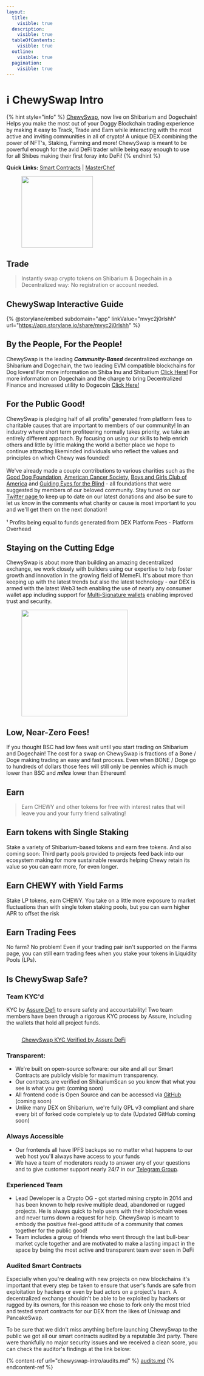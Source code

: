 ```yaml
---
layout:
  title:
    visible: true
  description:
    visible: true
  tableOfContents:
    visible: true
  outline:
    visible: true
  pagination:
    visible: true
---
```


# ℹ️ ChewySwap Intro

{% hint style="info" %}
[ChewySwap](https://chewyswap.dog), now live on Shibarium and Dogechain! Helps you make the most out of your Doggy Blockchain trading experience by making it easy to Track, Trade and Earn while interacting with the most active and inviting communities in all of crypto! A unique DEX combining the power of NFT's, Staking, Farming and more! ChewySwap is meant to be powerful enough for the avid DeFi trader while being easy enough to use for all Shibes making their first foray into DeFi!
{% endhint %}

**Quick Links:** [Smart Contracts](broken-reference) | [MasterChef](broken-reference)

<figure><img src=".gitbook/assets/FullBody.png" alt="" width="188"><figcaption></figcaption></figure>

## Trade

> Instantly swap crypto tokens on Shibarium & Dogechain in a Decentralized way: No registration or account needed.

## ChewySwap Interactive Guide

{% @storylane/embed subdomain="app" linkValue="mvyc2j0rlshh" url="https://app.storylane.io/share/mvyc2j0rlshh" %}

## By the People, For the People!

ChewySwap is the leading _**Community-Based**_ decentralized exchange on Shibarium and Dogechain, the two leading EVM compatible blockchains for Dog lovers! For more information on Shiba Inu and Shibarium [Click Here!](https://shib.io) For more information on Dogechain and the charge to bring Decentralized Finance and increased utility to Dogecoin [Click Here!](https://dogechain.dog)

## For the Public Good!

ChewySwap is pledging half of all profits¹ generated from platform fees to charitable causes that are important to members of our community! In an industry where short term profiteering normally takes priority, we take an entirely different approach. By focusing on using our skills to help enrich others and little by little making the world a better place we hope to continue attracting likeminded individuals who reflect the values and principles on which Chewy was founded!\
\
We've already made a couple contributions to various charities such as the [Good Dog Foundation](https://twitter.com/ChewySwap/status/1770783799514689808), [American Cancer Society](https://twitter.com/ChewySwap/status/1771192900388323417), [Boys and Girls Club of America](https://x.com/ChewySwap/status/1776232928831230040) and [Guiding Eyes for the Blind](https://twitter.com/ChewySwap/status/1773430909758234958) - all foundations that were suggested by members of our beloved community. Stay tuned on our [Twitter page ](https://twitter.com/ChewySwap)to keep up to date on our latest donations and also be sure to let us know in the comments what charity or cause is most important to you and we'll get them on the next donation!\
&#x20;\
¹ Profits being equal to funds generated from DEX Platform Fees - Platform Overhead

## Staying on the Cutting Edge

ChewySwap is about more than building an amazing decentralized exchange, we work closely with builders using our expertise to help foster growth and innovation in the growing field of MemeFi. It's about more than keeping up with the latest trends but also the latest technology - our DEX is armed with the latest Web3 tech enabling the use of nearly any consumer wallet app including support for [Multi-Signature wallets](https://wallet.cryptiq.online) enabling improved trust and security.

<figure><img src=".gitbook/assets/image (3) (1).png" alt="" width="280"><figcaption></figcaption></figure>

## Low, Near-Zero Fees!

If you thought BSC had low fees wait until you start trading on Shibarium and Dogechain! The cost for a swap on ChewySwap is fractions of a Bone / Doge making trading an easy and fast process. Even when BONE / Doge go to hundreds of dollars those fees will still only be pennies which is much lower than BSC and _**miles**_ lower than Ethereum!

## &#x20;Earn

> Earn CHEWY and other tokens for free with interest rates that will leave you and your furry friend salivating!

## Earn tokens with Single Staking

Stake a variety of Shibarium-based tokens and earn free tokens. And also coming soon: Third party pools provided to projects feed back into our ecosystem making for more sustainable rewards helping Chewy retain its value so you can earn more, for even longer.

## Earn CHEWY with Yield Farms

Stake LP tokens, earn CHEWY. You take on a little more exposure to market fluctuations than with single token staking pools, but you can earn higher APR to offset the risk

## Earn Trading Fees

No farm? No problem! Even if your trading pair isn't supported on the Farms page, you can still earn trading fees when you stake your tokens in Liquidity Pools (LPs).



## Is ChewySwap Safe?

### Team KYC'd

KYC by [Assure Defi](https://assuredefi.com/projects/chewyswap/) to ensure safety and accountability! Two team members have been through a rigorous KYC process by Assure, including the wallets that hold all project funds.&#x20;

<figure><img src=".gitbook/assets/image (1) (1) (1).png" alt=""><figcaption><p><a href="https://assuredefi.com/projects/chewyswap/">ChewySwap KYC Verified by Assure DeFi</a></p></figcaption></figure>

### Transparent:

* We're built on open-source software: our site and all our Smart Contracts are publicly visible for maximum transparency.
* Our contracts are verified on ShibariumScan so you know that what you see is what you get: (coming soon)
* All frontend code is Open Source and can be accessed via [GitHub](https://github.com/PooDoge/DogeshrekDEX-UI) (coming soon)
* Unlike many DEX on Shibarium, we're fully GPL v3 compliant and share every bit of forked code completely up to date (Updated GitHub coming soon)

### Always Accessible

* Our frontends all have IPFS backups so no matter what happens to our web host you'll always have access to your funds
* We have a team of moderators ready to answer any of your questions and to give customer support nearly 24/7 in our [Telegram Group](https://t.me/chewyswapcommunity).

### Experienced Team

* Lead Developer is a Crypto OG - got started mining crypto in 2014 and has been known to help revive multiple dead, abandoned or rugged projects. He is always quick to help users with their blockchain woes and never turns down a request for help. ChewySwap is meant to embody the positive feel-good attitude of a community that comes together for the public good!
* Team includes a group of friends who went through the last bull-bear market cycle together and are motivated to make a lasting impact in the space by being the most active and transparent team ever seen in DeFi

### Audited Smart Contracts

Especially when you're dealing with new projects on new blockchains it's important that every step be taken to ensure that user's funds are safe from exploitation by hackers or even by bad actors on a project's team. A decentralized exchange shouldn't be able to be exploited by hackers or rugged by its owners, for this reason we chose to fork only the most tried and tested smart contracts for our DEX from the likes of Uniswap and PancakeSwap.&#x20;

To be sure that we didn't miss anything before launching ChewySwap to the public we got all our smart contracts audited by a reputable 3rd party. There were thankfully no major security issues and we received a clean score, you can check the auditor's findings at the link below:

{% content-ref url="chewyswap-intro/audits.md" %}
[audits.md](chewyswap-intro/audits.md)
{% endcontent-ref %}
